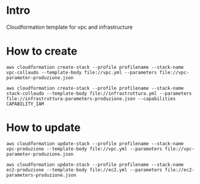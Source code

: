 # Intro
Cloudformation template for vpc and infrastructure

# How to create
```
aws cloudformation create-stack --profile profilename --stack-name vpc-collaudo --template-body file://vpc.yml --parameters file://vpc-parameter-produzione.json
```

```
aws cloudformation create-stack --profile profilename --stack-name stack-collaudo --template-body file://infrastruttura.yml --parameters file://infrastruttura-parameters-produzione.json --capabilities CAPABILITY_IAM
```

# How to update
```
aws cloudformation update-stack --profile profilename --stack-name vpc-produzione --template-body file://vpc.yml --parameters file://vpc-parameter-produzione.json
```

```
aws cloudformation update-stack --profile profilename --stack-name ec2-produzione --template-body file://ec2.yml --parameters file://ec2-parameters-produzione.json
```